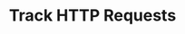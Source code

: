 ---
title: Track HTTP Requests
position: 5.01
description: Track HTTP requests with this method
from_version: 3.0
parameters:
  - name: someParam
    content: some param description
content_markdown: |-
  Please make sure to call this method only after the manually tracked screen has finished appearing.
  {: .error }

  ##### Declaration

  ``` swift
  class func addScreen(_ screenName: String)
  ```
  {: .code-group-start title="Swift" }

  ``` objective_c
  + (void)addScreen:(NSString * _Nonnull)screenName;
  ```
  {: .code-group title="Objective-C" }

  In most cases, manual screen tracking should not be necessary, since the **Inapptics SDK** is able to capture all screen transition events and automatically register all screen appearances.

  But, there are cases where it's not possible to automatically capture screen transitions because they are technically not screen transitions. These are in most cases just the result of adding/removing or hiding/showing views on the screen.

  Some examples are custom alert views that are being added as a `subview` instead of opening a `ViewController` or custom `TabBar` components, where switching between the `Tabs` is based on showing/hiding views. 

  This these cases this method needs to be called so that the **Inapptics SDK** can register the modified screen state as a new screen.

  Please make sure to also study the [Manually Track Close Screen](#iosapireferencescreenclose) section to avoid common issues caused by manual screen tracking.
  {: .warning }

  ##### Example

  ``` swift
  Inapptics.addScreen("MyCustomAlert")
  ```
  {: .code-group-start title="Swift" }

  ``` objective_c
  [Inapptics addScreen:@"MyCustomAlert"];
  ```
  {: .code-group title="Objective-C" }
---